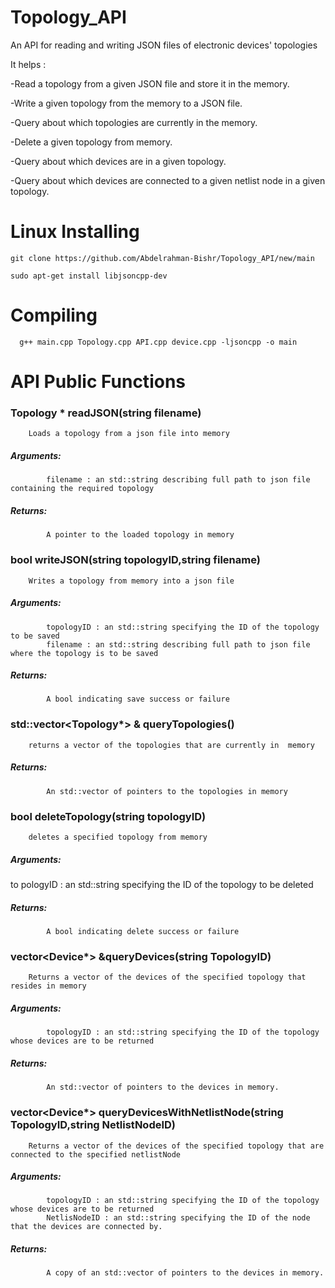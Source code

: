 # Topology_API
An API for reading and writing JSON files of electronic devices' topologies

It helps :

  -Read a topology from a given JSON file and store it in the memory.
  
  -Write a given topology from the memory to a JSON file.
  
  -Query about which topologies are currently in the memory.
  
  -Delete a given topology from memory.
  
  -Query about which devices are in a given topology.
  
  -Query about which devices are connected to a given netlist node in a given topology.
  
# Linux Installing
  
    git clone https://github.com/Abdelrahman-Bishr/Topology_API/new/main

    sudo apt-get install libjsoncpp-dev
    
    
# Compiling

      g++ main.cpp Topology.cpp API.cpp device.cpp -ljsoncpp -o main
      

# API Public Functions
  
###      Topology * readJSON(string filename) 
        Loads a topology from a json file into memory
  #####      Arguments:
            filename : an std::string describing full path to json file containing the required topology
  #####      Returns:
            A pointer to the loaded topology in memory
  
###      bool writeJSON(string topologyID,string filename)
        Writes a topology from memory into a json file
  #####      Arguments:
            topologyID : an std::string specifying the ID of the topology to be saved 
            filename : an std::string describing full path to json file where the topology is to be saved
  #####      Returns:
            A bool indicating save success or failure
    
###      std::vector<Topology*> & queryTopologies()
        returns a vector of the topologies that are currently in  memory
  #####      Returns:
            An std::vector of pointers to the topologies in memory 
        
###      bool deleteTopology(string topologyID)
        deletes a specified topology from memory
  #####      Arguments:
to          pologyID : an std::string specifying the ID of the topology to be deleted
  #####      Returns:
            A bool indicating delete success or failure
        
###      vector<Device*> &queryDevices(string TopologyID)
        Returns a vector of the devices of the specified topology that resides in memory 
  #####      Arguments:
            topologyID : an std::string specifying the ID of the topology whose devices are to be returned 
  #####      Returns:
            An std::vector of pointers to the devices in memory.
    
###      vector<Device*> queryDevicesWithNetlistNode(string TopologyID,string NetlistNodeID)
        Returns a vector of the devices of the specified topology that are connected to the specified netlistNode 
  #####      Arguments:
            topologyID : an std::string specifying the ID of the topology whose devices are to be returned 
            NetlisNodeID : an std::string specifying the ID of the node that the devices are connected by. 
  #####      Returns:
            A copy of an std::vector of pointers to the devices in memory.
              

  